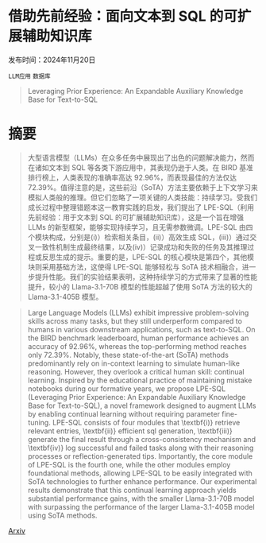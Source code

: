 # 借助先前经验：面向文本到 SQL 的可扩展辅助知识库

发布时间：2024年11月20日

`LLM应用` `数据库`

> Leveraging Prior Experience: An Expandable Auxiliary Knowledge Base for Text-to-SQL

# 摘要

> 大型语言模型（LLMs）在众多任务中展现出了出色的问题解决能力，然而在诸如文本到 SQL 等各类下游应用中，其表现仍逊于人类。在 BIRD 基准排行榜上，人类表现的准确率高达 92.96%，而表现最佳的方法仅达 72.39%。值得注意的是，这些前沿（SoTA）方法主要依赖于上下文学习来模拟人类般的推理。但它们忽略了一项关键的人类技能：持续学习。受我们成长过程中整理错题本这一教育实践的启发，我们提出了 LPE-SQL（利用先前经验：用于文本到 SQL 的可扩展辅助知识库），这是一个旨在增强 LLMs 的新型框架，能够实现持续学习，且无需参数微调。LPE-SQL 由四个模块构成，分别是\(i\)）检索相关条目，\(ii\)）高效生成 SQL，\(iii\)）通过交叉一致性机制生成最终结果，以及\(iv\)）记录成功和失败的任务及其推理过程或反思生成的提示。重要的是，LPE-SQL 的核心模块是第四个，其他模块则采用基础方法，这使得 LPE-SQL 能够轻松与 SoTA 技术相融合，进一步提升性能。我们的实验结果表明，这种持续学习的方式带来了显著的性能提升，较小的 Llama-3.1-70B 模型的性能超越了使用 SoTA 方法的较大的 Llama-3.1-405B 模型。

> Large Language Models (LLMs) exhibit impressive problem-solving skills across many tasks, but they still underperform compared to humans in various downstream applications, such as text-to-SQL. On the BIRD benchmark leaderboard, human performance achieves an accuracy of 92.96\%, whereas the top-performing method reaches only 72.39\%. Notably, these state-of-the-art (SoTA) methods predominantly rely on in-context learning to simulate human-like reasoning. However, they overlook a critical human skill: continual learning. Inspired by the educational practice of maintaining mistake notebooks during our formative years, we propose LPE-SQL (Leveraging Prior Experience: An Expandable Auxiliary Knowledge Base for Text-to-SQL), a novel framework designed to augment LLMs by enabling continual learning without requiring parameter fine-tuning. LPE-SQL consists of four modules that \textbf{i)} retrieve relevant entries, \textbf{ii)} efficient sql generation, \textbf{iii)} generate the final result through a cross-consistency mechanism and \textbf{iv)} log successful and failed tasks along with their reasoning processes or reflection-generated tips. Importantly, the core module of LPE-SQL is the fourth one, while the other modules employ foundational methods, allowing LPE-SQL to be easily integrated with SoTA technologies to further enhance performance. Our experimental results demonstrate that this continual learning approach yields substantial performance gains, with the smaller Llama-3.1-70B model with surpassing the performance of the larger Llama-3.1-405B model using SoTA methods.

[Arxiv](https://arxiv.org/abs/2411.13244)